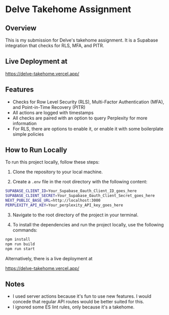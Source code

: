 # Delve Takehome Assignment

## Overview

This is my submission for Delve's takehome assignment. It is a Supabase integration that checks for RLS, MFA, and PITR.

## Live Deployment at
https://delve-takehome.vercel.app/

## Features

- Checks for Row Level Security (RLS), Multi-Factor Authentication (MFA), and Point-in-Time Recovery (PITR)
- All actions are logged with timestamps
- All checks are paired with an option to query Perplexity for more information
- For RLS, there are options to enable it, or enable it with some boilerplate simple policies

## How to Run Locally

To run this project locally, follow these steps:

1. Clone the repository to your local machine.

2. Create a `.env` file in the root directory with the following content:
```bash
SUPABASE_CLIENT_ID=Your_Supabase_Oauth_Client_ID_goes_here
SUPABASE_CLIENT_SECRET=Your_Supabase_Oauth_Client_Secret_goes_here
NEXT_PUBLIC_BASE_URL=http://localhost:3000
PERPLEXITY_API_KEY=Your_perplexity_API_key_goes_here
```

3. Navigate to the root directory of the project in your terminal.

4. To install the dependencies and run the project locally, use the following commands:

```bash
npm install
npm run build
npm run start
```


Alternatively, there is a live deployment at

https://delve-takehome.vercel.app/

## Notes
- I used server actions because it's fun to use new features. I would concede that regular API routes would be better suited for this.
- I ignored some ES lint rules, only because it's a takehome.